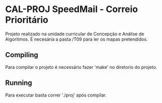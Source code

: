 # CAL-PROJ SpeedMail - Correio Prioritário

Projeto realizado na unidade curricular de Concepção e Análise de Algoritmos.
É necesária a pasta /T09 para ler os mapas pretendidos.

## Compiling
Para compilar o projeto é necessário fazer 'make' no diretorio do projeto.
## Running
Para executar basta correr './proj' após compilar.
